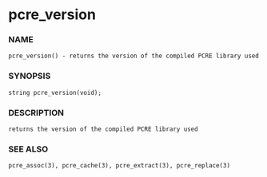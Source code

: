 # pcre_version

### NAME

    pcre_version() - returns the version of the compiled PCRE library used

### SYNOPSIS

    string pcre_version(void);

### DESCRIPTION

    returns the version of the compiled PCRE library used

### SEE ALSO

    pcre_assoc(3), pcre_cache(3), pcre_extract(3), pcre_replace(3)
